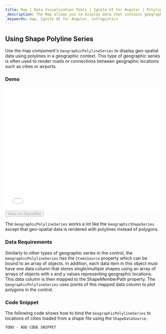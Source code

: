 ```yaml
---
title: Map | Data Visualization Tools | Ignite UI for Angular | Polyline Series | Infragistics
_description: The Map allows you to display data that contains geographic locations from view models or geo-spatial data loaded from shape files on geographic imagery maps.View the demo, dependencies, usage and toolbar for more information.
_keywords: map, Ignite UI for Angular, infragistics
---
```


## Using Shape Polyline Series

Use the map component's `GeographicPolylineSeries` to display geo-spatial data using polylines in a geographic context. This type of geographic series is often used to render roads or connections between geographic locations such as cities or airports.

### Demo

<div class="sample-container loading" style="height: 400px">
    <iframe id="geo-map-type-shape-polyline-series-iframe" src='{environment:demosBaseUrl}/maps/geo-map-type-shape-polyline-series' width="100%" height="100%" seamless frameBorder="0" onload="onXPlatSampleIframeContentLoaded(this);"></iframe>
</div>
<div>
    <button data-localize="stackblitz" disabled class="stackblitz-btn"   data-iframe-id="geo-map-type-shape-polyline-series-iframe" data-demos-base-url="{environment:demosBaseUrl}">View on StackBlitz
    </button>
</div>

<div class="divider--half"></div>

The `GeographicPolylineSeries` works a lot like the `GeographicShapeSeries` except that geo-spatial data is rendered with polylines instead of polygons.

### Data Requirements

Similarly to other types of geographic series in the control, the `GeographicPolylineSeries` has the `ItemsSource` property which can be bound to an array of objects. In addition, each data item in this object must have one data column that stores single/multiple shapes using an array of arrays of objects with x and y values representing geographic locations. This data column is then mapped to the ShapeMemberPath property. The `GeographicPolylineSeries` uses points of this mapped data column to plot polygons in the control.

### Code Snippet

The following code shows how to bind the `GeographicPolylineSeries` to locations of cities loaded from a shape file using the `ShapeDataSource`.

<!-- Angular -->

```html
TODO - ADD CODE SNIPPET
```
